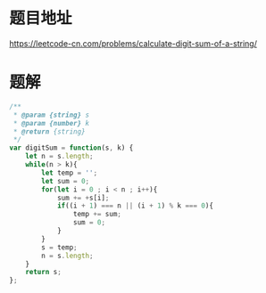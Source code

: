 # 题目地址
https://leetcode-cn.com/problems/calculate-digit-sum-of-a-string/

# 题解
```js
/**
 * @param {string} s
 * @param {number} k
 * @return {string}
 */
var digitSum = function(s, k) {
    let n = s.length;
    while(n > k){
        let temp = '';
        let sum = 0;
        for(let i = 0 ; i < n ; i++){
            sum += +s[i];
            if((i + 1) === n || (i + 1) % k === 0){
                temp += sum;
                sum = 0;
            }
        }
        s = temp;
        n = s.length;
    }
    return s;
};
```